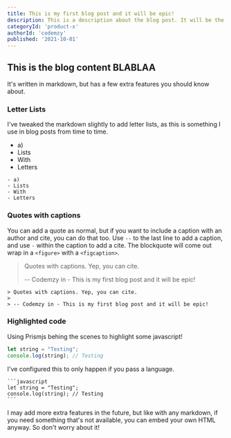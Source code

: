 ```yaml
---
title: This is my first blog post and it will be epic!
description: This is a description about the blog post. It will be the introductory paragraph used in search results, on blog list pages, and at the top of the blog post. It's pretty important.
categoryId: 'product-x'
authorId: 'codemzy'
published: '2021-10-01'
---
```


## This is the blog content BLABLAA

It's written in markdown, but has a few extra features you should know about.

### Letter Lists

I've tweaked the markdown slightly to add letter lists, as this is something I use in blog posts from time to time.

- a)
- Lists 
- With
- Letters

```
- a)
- Lists 
- With
- Letters
```

### Quotes with captions

You can add a quote as normal, but if you want to include a caption with an author and cite, you can do that too. Use `--` to the last line to add a caption, and use `-` within the caption to add a cite. The blockquote will come out wrap in a `<figure>` with a `<figcaption>`.

> Quotes with captions. Yep, you can cite.
>
> -- Codemzy in - This is my first blog post and it will be epic!

```
> Quotes with captions. Yep, you can cite.
>
> -- Codemzy in - This is my first blog post and it will be epic!
```

### Highlighted code

Using Prismjs behing the scenes to highlight some javascript!

```javascript
let string = "Testing";
console.log(string); // Testing
```

I've configured this to only happen if you pass a language.

````
```javascript
let string = "Testing";
console.log(string); // Testing
```
````

I may add more extra features in the future, but like with any markdown, if you need something that's not available, you can embed your own HTML anyway. So don't worry about it!